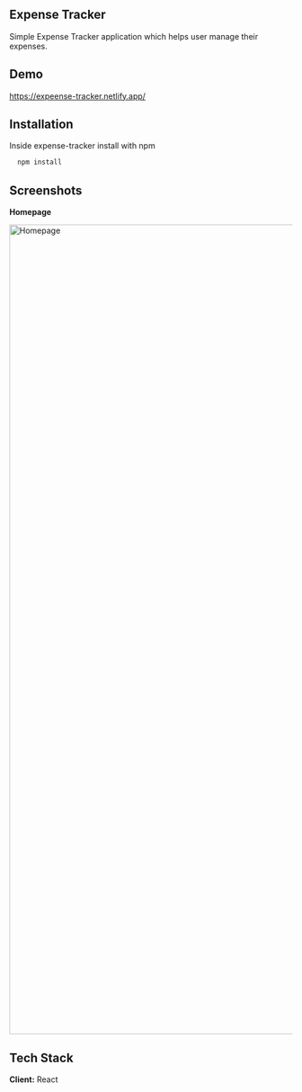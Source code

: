 ## Expense Tracker

Simple Expense Tracker application which helps user manage their expenses.

## Demo

https://expeense-tracker.netlify.app/

## Installation

Inside expense-tracker install with npm

```bash
  npm install
```

## Screenshots

**Homepage**

<img width="1440" alt="Homepage" src="https://user-images.githubusercontent.com/77038684/127148997-aad576df-d703-40ee-a9bf-2961c9ca70ca.png">

## Tech Stack

**Client:** React
